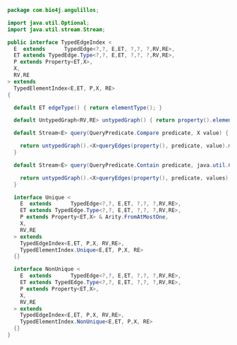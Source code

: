 
```java
package com.bio4j.angulillos;

import java.util.Optional;
import java.util.stream.Stream;

public interface TypedEdgeIndex <
  E  extends      TypedEdge<?,?, E,ET, ?,?, ?,RV,RE>,
  ET extends TypedEdge.Type<?,?, E,ET, ?,?, ?,RV,RE>,
  P extends Property<ET,X>,
  X,
  RV,RE
> extends
  TypedElementIndex<E,ET, P,X, RE>
{

  default ET edgeType() { return elementType(); }

  default UntypedGraph<RV,RE> untypedGraph() { return property().elementType().graph().raw(); }

  default Stream<E> query(QueryPredicate.Compare predicate, X value) {

    return untypedGraph().<X>queryEdges(property(), predicate, value).map( edgeType()::fromRaw );
  }

  default Stream<E> query(QueryPredicate.Contain predicate, java.util.Collection<X> values) {

    return untypedGraph().<X>queryEdges(property(), predicate, values).map( edgeType()::fromRaw );
  }

  interface Unique <
    E  extends      TypedEdge<?,?, E,ET, ?,?, ?,RV,RE>,
    ET extends TypedEdge.Type<?,?, E,ET, ?,?, ?,RV,RE>,
    P extends Property<ET,X> & Arity.FromAtMostOne,
    X,
    RV,RE
  > extends
    TypedEdgeIndex<E,ET, P,X, RV,RE>,
    TypedElementIndex.Unique<E,ET, P,X, RE>
  {}

  interface NonUnique <
    E  extends      TypedEdge<?,?, E,ET, ?,?, ?,RV,RE>,
    ET extends TypedEdge.Type<?,?, E,ET, ?,?, ?,RV,RE>,
    P extends Property<ET,X>,
    X,
    RV,RE
  > extends
    TypedEdgeIndex<E,ET, P,X, RV,RE>,
    TypedElementIndex.NonUnique<E,ET, P,X, RE>
  {}
}

```




[test/java/com/bio4j/angulillos/Twitter.java]: ../../../../../test/java/com/bio4j/angulillos/Twitter.java.md
[test/java/com/bio4j/angulillos/TwitterGraphTestSuite.java]: ../../../../../test/java/com/bio4j/angulillos/TwitterGraphTestSuite.java.md
[main/java/com/bio4j/angulillos/TypedElement.java]: TypedElement.java.md
[main/java/com/bio4j/angulillos/Arity.java]: Arity.java.md
[main/java/com/bio4j/angulillos/UntypedGraphSchema.java]: UntypedGraphSchema.java.md
[main/java/com/bio4j/angulillos/AnyElementType.java]: AnyElementType.java.md
[main/java/com/bio4j/angulillos/UntypedGraph.java]: UntypedGraph.java.md
[main/java/com/bio4j/angulillos/TypedEdgeIndex.java]: TypedEdgeIndex.java.md
[main/java/com/bio4j/angulillos/Labeled.java]: Labeled.java.md
[main/java/com/bio4j/angulillos/TypedVertex.java]: TypedVertex.java.md
[main/java/com/bio4j/angulillos/TypedEdge.java]: TypedEdge.java.md
[main/java/com/bio4j/angulillos/TypedVertexIndex.java]: TypedVertexIndex.java.md
[main/java/com/bio4j/angulillos/conversions.java]: conversions.java.md
[main/java/com/bio4j/angulillos/TypedVertexQuery.java]: TypedVertexQuery.java.md
[main/java/com/bio4j/angulillos/QueryPredicate.java]: QueryPredicate.java.md
[main/java/com/bio4j/angulillos/AnyEdgeType.java]: AnyEdgeType.java.md
[main/java/com/bio4j/angulillos/TypedGraph.java]: TypedGraph.java.md
[main/java/com/bio4j/angulillos/AnyProperty.java]: AnyProperty.java.md
[main/java/com/bio4j/angulillos/AnyVertexType.java]: AnyVertexType.java.md
[main/java/com/bio4j/angulillos/TypedElementIndex.java]: TypedElementIndex.java.md
[main/java/com/bio4j/angulillos/Property.java]: Property.java.md